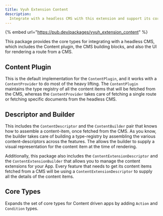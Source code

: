 ```yaml
---
title: Vyuh Extension Content
description:
  Integrate with a headless CMS with this extension and support its core types
---
```


{% embed url="https://pub.dev/packages/vyuh_extension_content" %}

This package provides the core types for integrating with a headless CMS, which
includes the Content plugin, the CMS building blocks, and also the UI for
rendering a route from a CMS.

## Content Plugin

This is the default implementation for the `ContentPlugin`, and it works with a
`ContentProvider` to do most of the heavy lifting. The `ContentPlugin` maintains
the type registry of all the content items that will be fetched from the CMS,
whereas the `ContentProvider` takes care of fetching a single route or fetching
specific documents from the headless CMS.

## Descriptor and Builder

This includes the `ContentDescriptor` and the `ContentBuilder` pair that knows
how to assemble a content-item, once fetched from the CMS. As you know, the
builder takes care of building a type-registry by assembling the various
content-descriptors across the features. The allows the builder to supply a
visual representation for the content item at the time of rendering.

Additionally, this package also includes the `ContentExtensionDescriptor` and
the `ContentExtensionBuilder` that allows you to manage the content extensions
for your App. Every feature that needs to get its content items fetched from a
CMS will be using a `ContentExtensionDescriptor` to supply all the details of
the content items.

## Core Types

Expands the set of core types for Content driven apps by adding `Action` and
`Condition` types.
